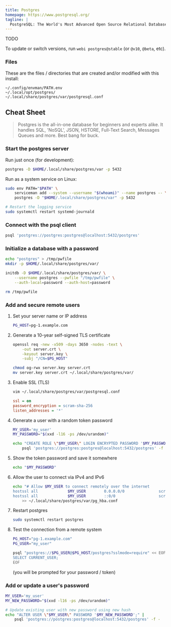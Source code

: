 ```yaml
---
title: Postgres
homepage: https://www.postgresql.org/
tagline: |
  PostgreSQL: The World's Most Advanced Open Source Relational Database.
---
```


TODO

To update or switch versions, run `webi postgres@stable` (or `@v10`, `@beta`,
etc).

### Files

These are the files / directories that are created and/or modified with this
install:

```text
~/.config/envman/PATH.env
~/.local/opt/postgres/
~/.local/share/postgres/var/postgresql.conf
```

## Cheat Sheet

> Postgres is the all-in-one database for beginners and experts alike. It
> handles SQL, 'NoSQL', JSON, HSTORE, Full-Text Search, Messages Queues and
> more. Best bang for buck.

### Start the postgres server

Run just once (for development):

```sh
postgres -D $HOME/.local/share/postgres/var -p 5432
```

Run as a system service on Linux:

```sh
sudo env PATH="$PATH" \
    serviceman add --system --username "$(whoami)" --name postgres -- \
    postgres -D "$HOME/.local/share/postgres/var" -p 5432

# Restart the logging service
sudo systemctl restart systemd-journald
```

### Connect with the psql client

```sh
psql 'postgres://postgres:postgres@localhost:5432/postgres'
```

### Initialize a database with a password

```sh
echo "postgres" > /tmp/pwfile
mkdir -p $HOME/.local/share/postgres/var/

initdb -D $HOME/.local/share/postgres/var/ \
    --username postgres --pwfile "/tmp/pwfile" \
    --auth-local=password --auth-host=password

rm /tmp/pwfile
```

### Add and secure remote users

1. Set your server name or IP address
   ```sh
   PG_HOST=pg-1.example.com
   ```
2. Generate a 10-year self-signed TLS certificate

   ```sh
   openssl req -new -x509 -days 3650 -nodes -text \
       -out server.crt \
       -keyout server.key \
       -subj "/CN=$PG_HOST"

   chmod og-rwx server.key server.crt
   mv server.key server.crt ~/.local/share/postgres/var/
   ```

3. Enable SSL (TLS)
   ```sh
   vim ~/.local/share/postgres/var/postgresql.conf
   ```
   ```ini
   ssl = on
   password_encryption = scram-sha-256
   listen_addresses = '*'
   ```
4. Generate a user with a random token password

   ```sh
   MY_USER='my_user'
   MY_PASSWORD="$(xxd -l16 -ps /dev/urandom)"

   echo "CREATE ROLE \"$MY_USER\" LOGIN ENCRYPTED PASSWORD '$MY_PASSWORD';" |
       psql 'postgres://postgres:postgres@localhost:5432/postgres' -f -
   ```

5. Show the token password and save it somewhere
   ```sh
   echo "$MY_PASSWORD"
   ```
6. Allow the user to connect via IPv4 and IPv6
   ```sh
   echo "# Allow $MY_USER to connect remotely over the internet
   hostssl all             $MY_USER        0.0.0.0/0               scram-sha-256
   hostssl all             $MY_USER        ::0/0                   scram-sha-256" \
       >> ~/.local/share/postgres/var/pg_hba.conf
   ```
7. Restart postgres
   ```sh
   sudo systemctl restart postgres
   ```
8. Test the connection from a remote system

   ```sh
   PG_HOST="pg-1.example.com"
   PG_USER="my_user"

   psql "postgres://$PG_USER@$PG_HOST/postgres?sslmode=require" << EOF
   SELECT CURRENT_USER;
   EOF
   ```

   (you will be prompted for your password / token)

### Add or update a user's password

```sh
MY_USER='my_user'
MY_NEW_PASSWORD="$(xxd -l16 -ps /dev/urandom)"

# Update existing user with new password using new hash
echo "ALTER USER \"$MY_USER\" PASSWORD '$MY_NEW_PASSWORD';" |
    psql 'postgres://postgres:postgres@localhost:5432/postgres' -f -
```

